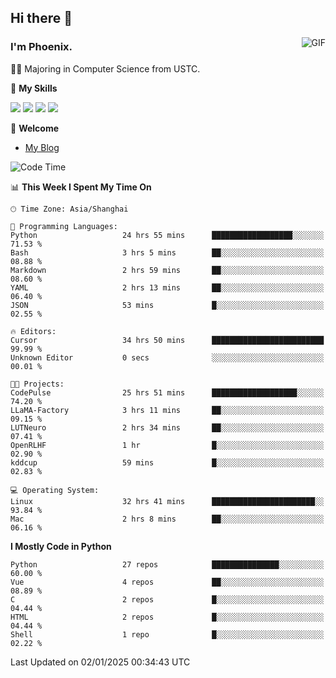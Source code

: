 ## Hi there 👋
<img align="right" alt="GIF" src="https://raw.githubusercontent.com/JoeyBling/JoeyBling/master/pic/pusheencode.gif" />

### I'm Phoenix.

👨‍🎓 Majoring in Computer Science from USTC.

🌟 **My Skills**

![](https://img.shields.io/badge/-Python-3e74a2?style=flat-square&logo=Python&logoColor=fff)
![](https://img.shields.io/badge/-C++-9f62a5?style=flat&logo=cplusplus&logoColor=white)
![](https://img.shields.io/badge/-Linux-185886?style=flat-square&logo=Linux&logoColor=fff)
![](https://img.shields.io/badge/-Rust-ff4136?style=flat-square&logo=Rust&logoColor=fff)

💬 **Welcome**

- [My Blog](https://ysy-phoenix.github.io/)

<!--START_SECTION:waka-->
![Code Time](http://img.shields.io/badge/Code%20Time-1%2C112%20hrs%2050%20mins-blue)

📊 **This Week I Spent My Time On** 

```text
🕑︎ Time Zone: Asia/Shanghai

💬 Programming Languages: 
Python                   24 hrs 55 mins      ██████████████████░░░░░░░   71.53 % 
Bash                     3 hrs 5 mins        ██░░░░░░░░░░░░░░░░░░░░░░░   08.88 % 
Markdown                 2 hrs 59 mins       ██░░░░░░░░░░░░░░░░░░░░░░░   08.60 % 
YAML                     2 hrs 13 mins       ██░░░░░░░░░░░░░░░░░░░░░░░   06.40 % 
JSON                     53 mins             █░░░░░░░░░░░░░░░░░░░░░░░░   02.55 % 

🔥 Editors: 
Cursor                   34 hrs 50 mins      █████████████████████████   99.99 % 
Unknown Editor           0 secs              ░░░░░░░░░░░░░░░░░░░░░░░░░   00.01 % 

🐱‍💻 Projects: 
CodePulse                25 hrs 51 mins      ███████████████████░░░░░░   74.20 % 
LLaMA-Factory            3 hrs 11 mins       ██░░░░░░░░░░░░░░░░░░░░░░░   09.15 % 
LUTNeuro                 2 hrs 34 mins       ██░░░░░░░░░░░░░░░░░░░░░░░   07.41 % 
OpenRLHF                 1 hr                █░░░░░░░░░░░░░░░░░░░░░░░░   02.90 % 
kddcup                   59 mins             █░░░░░░░░░░░░░░░░░░░░░░░░   02.83 % 

💻 Operating System: 
Linux                    32 hrs 41 mins      ███████████████████████░░   93.84 % 
Mac                      2 hrs 8 mins        ██░░░░░░░░░░░░░░░░░░░░░░░   06.16 % 
```

**I Mostly Code in Python** 

```text
Python                   27 repos            ███████████████░░░░░░░░░░   60.00 % 
Vue                      4 repos             ██░░░░░░░░░░░░░░░░░░░░░░░   08.89 % 
C                        2 repos             █░░░░░░░░░░░░░░░░░░░░░░░░   04.44 % 
HTML                     2 repos             █░░░░░░░░░░░░░░░░░░░░░░░░   04.44 % 
Shell                    1 repo              █░░░░░░░░░░░░░░░░░░░░░░░░   02.22 % 
```




 Last Updated on 02/01/2025 00:34:43 UTC
<!--END_SECTION:waka-->

<!--
**ysy-phoenix/ysy-phoenix** is a ✨ _special_ ✨ repository because its `README.md` (this file) appears on your GitHub profile.

Here are some ideas to get you started:

- 🔭 I’m currently working on ...
- 🌱 I’m currently learning ...
- 👯 I’m looking to collaborate on ...
- 🤔 I’m looking for help with ...
- 💬 Ask me about ...
- 📫 How to reach me: ...
- 😄 Pronouns: ...
- ⚡ Fun fact: ...
-->
